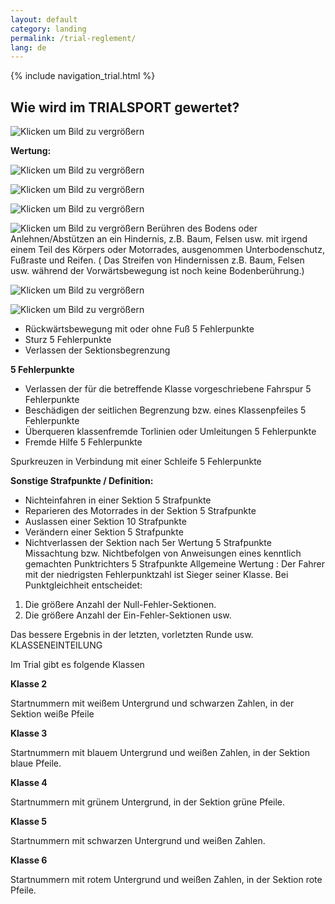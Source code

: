 ```yaml
---
layout: default
category: landing
permalink: /trial-reglement/
lang: de
---
```


{% include navigation_trial.html %}

## Wie wird im TRIALSPORT  gewertet?
![Klicken um Bild zu vergrößern](https://github.com/msc-kasendorf/docker/blob/master/Trialregeln%20(1).JPG?raw=true)




**Wertung:**

 
![Klicken um Bild zu vergrößern](https://github.com/msc-kasendorf/docker/blob/master/docs/download/Trialregeln%20(2).JPG?raw=true)

![Klicken um Bild zu vergrößern](https://raw.githubusercontent.com/msc-kasendorf/docker/964baaaf350a21558d71d37062e227e844c63298/docs/download/Trialregeln%20(3)_preview.jpeg)

![Klicken um Bild zu vergrößern](https://github.com/msc-kasendorf/docker/blob/master/docs/download/Trialregeln%20(4)_preview.jpeg?raw=true)

![Klicken um Bild zu vergrößern](https://github.com/msc-kasendorf/docker/blob/master/docs/download/Trialregeln%20(5)_preview.jpeg?raw=true)
Berühren des Bodens oder Anlehnen/Abstützen an ein Hindernis, z.B. Baum, Felsen usw. mit irgend einem Teil des Körpers oder Motorrades, ausgenommen Unterbodenschutz, Fußraste und Reifen. ( Das Streifen von Hindernissen z.B. Baum, Felsen usw. während der Vorwärtsbewegung ist noch keine Bodenberührung.)

![Klicken um Bild zu vergrößern](https://github.com/msc-kasendorf/docker/blob/master/docs/download/Trialregeln%20(6)_preview.jpeg?raw=true)

![Klicken um Bild zu vergrößern](https://github.com/msc-kasendorf/docker/blob/master/docs/download/Trialregeln%20(7)_preview.jpeg?raw=true)



* Rückwärtsbewegung mit oder ohne Fuß  5 Fehlerpunkte
* Sturz  5 Fehlerpunkte
* Verlassen der Sektionsbegrenzung

**5 Fehlerpunkte**
* Verlassen der für die betreffende Klasse vorgeschriebene Fahrspur            5 Fehlerpunkte        
* Beschädigen der seitlichen Begrenzung bzw. eines Klassenpfeiles  5 Fehlerpunkte
* Überqueren klassenfremde Torlinien oder Umleitungen 5 Fehlerpunkte
* Fremde Hilfe  5 Fehlerpunkte

Spurkreuzen in Verbindung mit einer Schleife  5 Fehlerpunkte

**Sonstige Strafpunkte / Definition:**
* Nichteinfahren in einer Sektion
5 Strafpunkte
* Reparieren des Motorrades in der Sektion
5 Strafpunkte
* Auslassen einer Sektion  10 Strafpunkte
* Verändern einer Sektion  5 Strafpunkte
* Nichtverlassen der Sektion nach 5er Wertung 5 Strafpunkte
Missachtung bzw. Nichtbefolgen von Anweisungen eines kenntlich gemachten Punktrichters  5  Strafpunkte
Allgemeine Wertung :
Der Fahrer mit der niedrigsten Fehlerpunktzahl ist Sieger seiner Klasse.
Bei Punktgleichheit entscheidet:

1. Die größere Anzahl der Null-Fehler-Sektionen.
2. Die größere Anzahl der Ein-Fehler-Sektionen usw.

Das bessere Ergebnis in der letzten, vorletzten Runde usw.
KLASSENEINTEILUNG

Im Trial gibt es folgende Klassen

**Klasse 2**

Startnummern mit weißem Untergrund und schwarzen Zahlen, in der Sektion weiße Pfeile

**Klasse 3**

Startnummern mit blauem Untergrund und weißen Zahlen, in der Sektion blaue Pfeile.

**Klasse 4**

Startnummern mit grünem Untergrund, in der Sektion grüne Pfeile.

**Klasse 5**

Startnummern mit schwarzen Untergrund und weißen Zahlen.

**Klasse 6**

Startnummern mit rotem Untergrund und weißen Zahlen, in der Sektion rote Pfeile.
